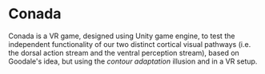 # Conada

Conada is a VR game, designed using Unity game engine, to test the independent functionality of our two distinct cortical visual pathways (i.e. the dorsal action stream and the ventral perception stream), based on Goodale's idea, but using the *contour adaptation* illusion and in a VR setup.
